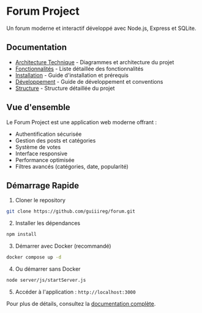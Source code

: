 # Forum Project

Un forum moderne et interactif développé avec Node.js, Express et SQLite.

## Documentation

- [Architecture Technique](docs/architecture.md) - Diagrammes et architecture du projet
- [Fonctionnalités](docs/features.md) - Liste détaillée des fonctionnalités
- [Installation](docs/installation.md) - Guide d'installation et prérequis
- [Développement](docs/development.md) - Guide de développement et conventions
- [Structure](docs/structure.md) - Structure détaillée du projet

## Vue d'ensemble

Le Forum Project est une application web moderne offrant :
- Authentification sécurisée
- Gestion des posts et catégories
- Système de votes
- Interface responsive
- Performance optimisée
- Filtres avancés (catégories, date, popularité)

## Démarrage Rapide

1. Cloner le repository

```bash
git clone https://github.com/guiiireg/forum.git
```

2. Installer les dépendances

```bash
npm install
```

3. Démarrer avec Docker (recommandé)
```bash
docker compose up -d
```

4. Ou démarrer sans Docker
```bash
node server/js/startServer.js
```

5. Accéder à l'application : `http://localhost:3000`

Pour plus de détails, consultez la [documentation complète](docs/installation.md).
